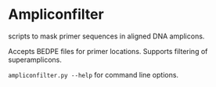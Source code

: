 # Ampliconfilter 
scripts to mask primer sequences in aligned DNA amplicons.

Accepts BEDPE files for primer locations. Supports filtering of superamplicons.

`ampliconfilter.py --help`  for command line options.

